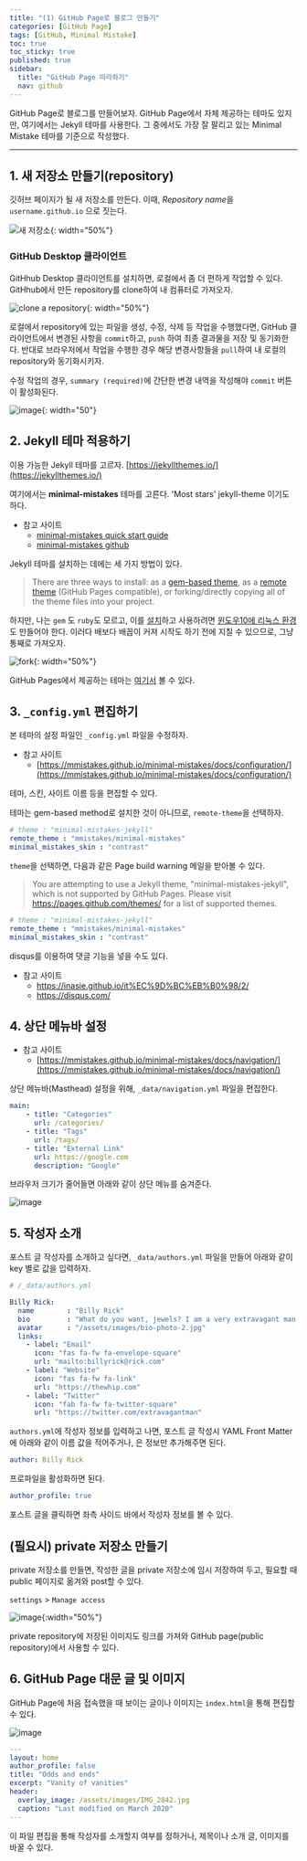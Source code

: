 ```yaml
---
title: "(1) GitHub Page로 블로그 만들기"
categories: [GitHub Page]
tags: [GitHub, Minimal Mistake]
toc: true
toc_sticky: true
published: true
sidebar:
  title: "GitHub Page 따라하기"
  nav: github
---
```


GitHub Page로 블로그를 만들어보자. GitHub Page에서 자체 제공하는 테마도 있지만, 여기에서는 Jekyll 테마를 사용한다. 그 중에서도 가장 잘 팔리고 있는 Minimal Mistake 테마를 기준으로 작성했다.

---


## 1. 새 저장소 만들기(repository)

깃허브 페이지가 될 새 저장소를 만든다. 이때, *Repository name*을 `username.github.io` 으로 짓는다.

![새 저장소](https://files.slack.com/files-pri/T25783BPY-F8YCAF664/screenshot_2018-01-26_16.02.44.png?pub_secret=615fd6f28e){: width="50%"}

### GitHub Desktop 클라이언트

GitHhub Desktop 클라이언트를 설치하면, 로컬에서 좀 더 편하게 작업할 수 있다. GitHhub에서 만든 repository를 clone하여 내 컴퓨터로 가져오자.

![clone a repository](https://github.com/IcedVanillaLatte/chiching/blob/master/assets/github%20repository.JPG?raw=true){: width="50%"}

<!--깃허프 페이지는 *master branch* 에서 작업한 결과물이 posting 되는것 같다. -->


로컬에서 repository에 있는 파일을 생성, 수정, 삭제 등 작업을 수행했다면, GitHub 클라이언트에서 변경된 사항을 `commit`하고, `push` 하여 최종 결과물을 저장 및 동기화한다. 반대로 브라우저에서 작업을 수행한 경우 해당 변경사항들을 `pull`하여 내 로컬의 repository와 동기화시키자.

수정 작업의 경우, `summary (required)`에 간단한 변경 내역을 작성해야 `commit` 버튼이 활성화된다.

![image](https://user-images.githubusercontent.com/61964210/76523031-0720d980-64ab-11ea-9ded-a32462b65e11.png){: width="50"}




## 2. Jekyll 테마 적용하기

이용 가능한 Jekyll 테마를 고르자.
[https://jekyllthemes.io/](https://jekyllthemes.io/)

여기에서는 **minimal-mistakes** 테마를 고른다. 'Most stars' jekyll-theme 이기도 하다.

- 참고 사이트
	- [minimal-mistakes quick start guide](https://mmistakes.github.io/minimal-mistakes/docs/quick-start-guide/)
	- [minimal-mistakes github](https://github.com/mmistakes/minimal-mistakes)

Jekyll 테마를 설치하는 데에는 세 가지 방법이 있다.

> There are three ways to install: as a [gem-based theme](https://jekyllrb.com/docs/themes/#understanding-gem-based-themes), as a [remote theme](https://blog.github.com/2017-11-29-use-any-theme-with-github-pages/) (GitHub Pages compatible), or forking/directly copying all of the theme files into your project.

하지만, 나는 `gem` 도 `ruby`도 모르고, 이를 [설치](https://jekyllrb.com/docs/installation/windows/)하고 사용하려면 [윈도우10에 리눅스 환경](https://docs.microsoft.com/ko-kr/windows/wsl/install-win10?redirectedfrom=MSDN)도 만들어야 한다.
이러다 배보다 배꼽이 커져 시작도 하기 전에 지칠 수 있으므로, 그냥 통째로 가져오자.

![fork](https://mmistakes.github.io/minimal-mistakes/assets/images/mm-theme-fork-repo.png){: width="50%"}


GitHub Pages에서 제공하는 테마는 [여기서]((https://pages.github.com/themes/)) 볼 수 있다.


## 3. `_config.yml` 편집하기

본 테마의 설정 파일인 `_config.yml` 파일을 수정하자.

- 참고 사이트
	- [https://mmistakes.github.io/minimal-mistakes/docs/configuration/](https://mmistakes.github.io/minimal-mistakes/docs/configuration/)

테마, 스킨, 사이트 이름 등을 편집할 수 있다.

테마는 gem-based method로 설치한 것이 아니므로, `remote-theme`을 선택하자.

``` yml
# theme : "minimal-mistakes-jekyll"
remote_theme : "mmistakes/minimal-mistakes"
minimal_mistakes_skin : "contrast"
```

  `theme`을 선택하면, 다음과 같은 Page build warning 메일을 받아볼 수 있다.

> You are attempting to use a Jekyll theme, "minimal-mistakes-jekyll", which is not supported by GitHub Pages. Please visit https://pages.github.com/themes/ for a list of supported themes.

``` yml
# theme : "minimal-mistakes-jekyll"
remote_theme : "mmistakes/minimal-mistakes"
minimal_mistakes_skin : "contrast"
```
disqus를 이용하여 댓글 기능을 넣을 수도 있다.

- 참고 사이트
	- <https://inasie.github.io/it%EC%9D%BC%EB%B0%98/2/>
	- <https://disqus.com/>


## 4. 상단 메뉴바 설정

- 참고 사이트
	- [https://mmistakes.github.io/minimal-mistakes/docs/navigation/](https://mmistakes.github.io/minimal-mistakes/docs/navigation/)

상단 메뉴바(Masthead) 설정을 위해, `_data/navigation.yml` 파일을 편집한다.


``` yml
main:
	- title: "Categories"
	  url: /categories/
	- title: "Tags"
	  url: /tags/
	- title: "External Link"
	  url: https://google.com
	  description: "Google"
```

브라우저 크기가 줄어들면 아래와 같이 상단 메뉴를 숨겨준다.

![image](https://mmistakes.github.io/minimal-mistakes/assets/images/mm-priority-plus-masthead.gif)


## 5. 작성자 소개

포스트 글 작성자를 소개하고 싶다면, `_data/authors.yml` 파일을 만들어 아래와 같이 key 별로 값을 입력하자.

``` yml
# /_data/authors.yml

Billy Rick:
  name        : "Billy Rick"
  bio         : "What do you want, jewels? I am a very extravagant man."
  avatar      : "/assets/images/bio-photo-2.jpg"
  links:
    - label: "Email"
      icon: "fas fa-fw fa-envelope-square"
      url: "mailto:billyrick@rick.com"
    - label: "Website"
      icon: "fas fa-fw fa-link"
      url: "https://thewhip.com"
    - label: "Twitter"
      icon: "fab fa-fw fa-twitter-square"
      url: "https://twitter.com/extravagantman"
```

`authors.yml`에 작성자 정보를 입력하고 나면, 포스트 글 작성시 YAML Front Matter에 아래와 같이 이름 값을 적어주거나, 은 정보만 추가해주면 된다.

``` yml
author: Billy Rick
```
프로파일을 활성화하면 된다.
``` yml
author_profile: true
```

포스트 글을 클릭하면 좌측 사이드 바에서 작성자 정보를 볼 수 있다.

## (필요시) private 저장소 만들기

private 저장소를 만들면, 작성한 글을 private 저장소에 임시 저장하여 두고, 필요할 때 public 페이지로 옮겨와 post할 수 있다.

`settings` > `Manage access`

![image](https://user-images.githubusercontent.com/61964210/76523322-9201d400-64ab-11ea-896e-7e0282707a89.png){:width="50%"}

private repository에 저장된 이미지도 링크를 가져와 GitHub page(public repository)에서 사용할 수 있다.


## 6. GitHub Page 대문 글 및 이미지

GitHub Page에 처음 접속했을 때 보이는 글이나 이미지는 `index.html`을 통해 편집할 수 있다.

![image](https://user-images.githubusercontent.com/61964210/79518325-c3ae2200-808b-11ea-8045-3b00a18c8de3.png)

``` yml
---
layout: home
author_profile: false
title: "Odds and ends"
excerpt: "Vanity of vanities"
header:
  overlay_image: /assets/images/IMG_2842.jpg
  caption: "Last modified on March 2020"
---
```

이 파일 편집을 통해 작성자를 소개할지 여부를 정하거나, 제목이나 소개 글, 이미지를 바꿀 수 있다.




<!--stackedit_data:
eyJoaXN0b3J5IjpbOTI0MTkyNDk0LDE1MjQ4NTE5MjksLTk0Nz
gyOTQ1M119
-->